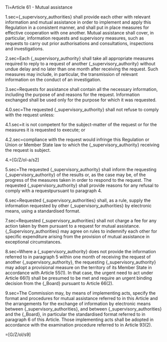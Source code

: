 Ti=Article 61 - Mutual assistance

1.sec={_supervisory_authorities} shall provide each other with relevant information and mutual assistance in order to implement and apply this Regulation in a consistent manner, and shall put in place measures for effective cooperation with one another. Mutual assistance shall cover, in particular, information requests and supervisory measures, such as requests to carry out prior authorisations and consultations, inspections and investigations.

2.sec=Each {_supervisory_authority} shall take all appropriate measures required to reply to a request of another {_supervisory_authority} without undue delay and no later than one month after receiving the request. Such measures may include, in particular, the transmission of relevant information on the conduct of an investigation.

3.sec=Requests for assistance shall contain all the necessary information, including the purpose of and reasons for the request. Information exchanged shall be used only for the purpose for which it was requested.

4.0.sec=The requested {_supervisory_authority} shall not refuse to comply with the request unless:

4.1.sec=it is not competent for the subject-matter of the request or for the measures it is requested to execute; or

4.2.sec=compliance with the request would infringe this Regulation or Union or Member State law to which the {_supervisory_authority} receiving the request is subject.

4.=[G/Z/ol-a/s2]

5.sec=The requested {_supervisory_authority} shall inform the requesting {_supervisory_authority} of the results or, as the case may be, of the progress of the measures taken in order to respond to the request. The requested {_supervisory_authority} shall provide reasons for any refusal to comply with a requestpursuant to paragraph 4.

6.sec=Requested {_supervisory_authorities} shall, as a rule, supply the information requested by other {_supervisory_authorities} by electronic means, using a standardised format.

7.sec=Requested {_supervisory_authorities} shall not charge a fee for any action taken by them pursuant to a request for mutual assistance. {_Supervisory_authorities} may agree on rules to indemnify each other for specific expenditure arising from the provision of mutual assistance in exceptional circumstances.

8.sec=Where a {_supervisory_authority} does not provide the information referred to in paragraph 5 within one month of receiving the request of another {_supervisory_authority}, the requesting {_supervisory_authority} may adopt a provisional measure on the territory of its Member State in accordance with Article 55(1). In that case, the urgent need to act under Article 66(1) shall be presumed to be met and require an urgent binding decision from the {_Board} pursuant to Article 66(2).

9.sec=The Commission may, by means of implementing acts, specify the format and procedures for mutual assistance referred to in this Article and the arrangements for the exchange of information by electronic means between {_supervisory_authorities}, and between {_supervisory_authorities} and the {_Board}, in particular the standardised format referred to in paragraph 6 of this Article. Those implementing acts shall be adopted in accordance with the examination procedure referred to in Article 93(2).

=[G/Z/ol/s9]
